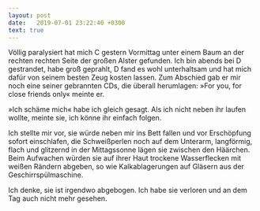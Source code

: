 ```yaml
---
layout: post
date:   2019-07-01 23:22:40 +0300
text: true
---
```

Völlig paralysiert hat mich C gestern Vormittag unter einem Baum an der rechten rechten Seite der großen Alster gefunden. Ich bin abends bei D gestrandet, habe groß geprahlt, D fand es wohl unterhaltsam und hat mich dafür von seinem besten Zeug kosten lassen. Zum Abschied gab er mir noch eine seiner gebrannten CDs, die überall herumlagen: »For you, for close friends only« meinte er.

»Ich schäme mich« habe ich gleich gesagt. Als ich nicht neben ihr laufen wollte, meinte sie, ich könne ihr einfach folgen. 

Ich stellte mir vor, sie würde neben mir ins Bett fallen und vor Erschöpfung sofort einschlafen, die Schweißperlen noch auf dem Unterarm, langförmig, flach und glitzernd in der Mittagssonne lägen sie zwischen den Häärchen. Beim Aufwachen würden sie auf ihrer Haut trockene Wasserflecken mit weißen Rändern abgeben, so wie Kalkablagerungen auf Gläsern aus der Geschirrspülmaschine.

Ich denke, sie ist irgendwo abgebogen. Ich habe sie verloren und an dem Tag auch nicht mehr gesehen.